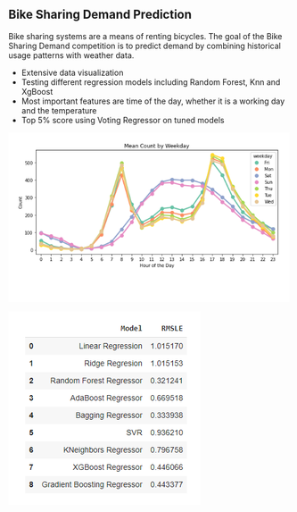 ## Bike Sharing Demand Prediction

Bike sharing systems are a means of renting bicycles. The goal of the Bike Sharing Demand competition is to predict demand by combining historical usage patterns with weather data.



  - Extensive data visualization
  - Testing different regression models including Random Forest, Knn and XgBoost
  - Most important features are time of the day, whether it is a working day and the temperature
  - Top 5% score using Voting Regressor on tuned models


![Screenshot](count_by_time_day.png)

![Screenshot](RMSLE_models.png)
